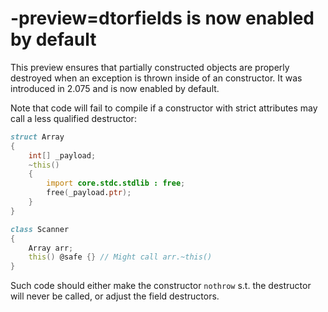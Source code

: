 # -preview=dtorfields is now enabled by default

This preview ensures that partially constructed objects are properly destroyed
when an exception is thrown inside of an constructor. It was introduced in
2.075 and is now enabled by default.

Note that code will fail to compile if a constructor with strict attributes
may call a less qualified destructor:

```d
struct Array
{
    int[] _payload;
    ~this()
    {
        import core.stdc.stdlib : free;
        free(_payload.ptr);
    }
}

class Scanner
{
    Array arr;
    this() @safe {} // Might call arr.~this()
}
```

Such code should either make the constructor `nothrow` s.t. the destructor
will never be called, or adjust the field destructors.
